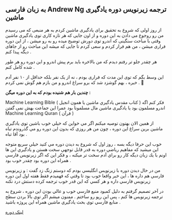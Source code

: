 ## به زبان فارسی Andrew Ng ترجمه زیرنویس دوره یادگیری ماشین

از روز اولی که شروع به تحقیق برای یادگیری ماشین کردم به هر منبعی که می رسیدم من رو روجوع می دادن به این دوره و از اون جایی که هر تازه کاری توی یادگیری ماشین وقتی با مباحث سنگینی که اندرو توی دورش توضیح میده رو به رو میشن ، از این دوره فراری میشن  ، من هم فرار کردم و سعی کردم تا جایی که میشه این مباحث رو از جاهای دیگه پیدا کنم . 

هر چقدر جلو تر رفتم دیدم که من بالاخره باید برم پیش اندرو و این دوره رو هر طور شده کامل کنم . 

این وسط بگم که توی این مدت که فراری بودم ، نه از یک نفر بلکه حداقل از ۱۰ نفر آدم خبره ، بهم گوشزد شد که برو سراغ اندرو و من بازم هم گوش نمی کردم . 🤪 

**چندین بار هم شنیده بودم که به این دوره میگن :**

Machine Learning Bible ( كتاب مقدس يادگيري ماشين يا همون انجيل )
فکر کنم اگه اندرو مسلمون بود یا یادگیری ماشین مال مسلمونا بود عمرا این جماعت بهش نمی گفتن 
Machine Learning Quran ( قرآن )

از همين الان بهتون توصيه ميكنم اگر مي خواين كه خيلي خوب باشين توي يادگيري ماشين برين سراغ اين دوره ، چون من هر روزي كه بدون اين دوره رو مي گذروندم تباه بود آقا تباه .

خوب اين حرفا ديگه بسه ، روز اول كه شروع به ديدن دوره مي كنيد خيلي سريع متوجه اين ميشيد كه مفاهيم رياضي دوره به قدر قابل توجهي سخت هستن و يادگيري اين ها اونم با يك زبان ديگه كار رو براي آدم سخت تر ميكنه ، و فكر اين كه اگر زيرنويس فارسي همراه اين دوره بود چقدر خوب بود . 

من در حال ديدن دوره با زيرنويس انگليسي بودم كه دوستم زنگ زد گفت : و زيرنويس فارسي هم داره ها ، اين خبر واقعا خوب بود تا وقتي كه فهميدم فقط هفته اول اين دوره زيرنويس فارسي داره و هر كسي كه اين قدر خوب ترجمه كرده دستش درد نكنه 

در آخر تصميم گرفتم به دليل كمبود منبع فارسي خوب و عالي بودن اين دوره ، شروع به ترجمه زيرنويس ها كنم ، پس اين رپو رو ساختم . 
ممنون ميشم اگر توي بالا بردن سطح منابع فارسي توي بحث يادگيري ماشين همراه اين پروژه باشيد .

[لینک دوره](https://www.coursera.org/learn/machine-learning)


